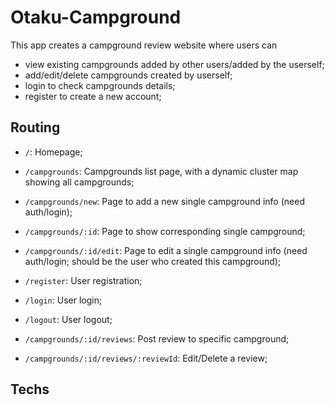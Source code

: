# Otaku-Campground

This app creates a campground review website where users can

- view existing campgrounds added by other users/added by the userself;
- add/edit/delete campgrounds created by userself;
- login to check campgrounds details;
- register to create a new account;

## Routing

- `/`: Homepage;

- `/campgrounds`: Campgrounds list page, with a dynamic cluster map showing all campgrounds;
- `/campgrounds/new`: Page to add a new single campground info (need auth/login);
- `/campgrounds/:id`: Page to show corresponding single campground;
- `/campgrounds/:id/edit`: Page to edit a single campground info (need auth/login; should be the user who created this campground);

- `/register`: User registration;
- `/login`: User login;
- `/logout`: User logout;

- `/campgrounds/:id/reviews`: Post review to specific campground;
- `/campgrounds/:id/reviews/:reviewId`: Edit/Delete a review;

## Techs

### 
